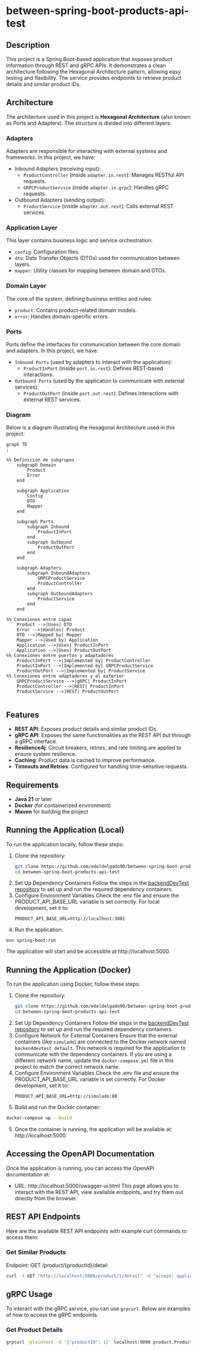# between-spring-boot-products-api-test

## Description

This project is a Spring Boot-based application that exposes product information through REST and gRPC APIs.
It demonstrates a clean architecture following the Hexagonal Architecture pattern, allowing easy testing and
flexibility.
The service provides endpoints to retrieve product details and similar product IDs.

## Architecture

The architecture used in this project is **Hexagonal Architecture** (also known as Ports and Adapters).
The structure is divided into different layers:

### Adapters

Adapters are responsible for interacting with external systems and frameworks. In this project, we have:

- Inbound Adapters (receiving input):
    - `ProductController` (inside `adapter.in.rest`): Manages RESTful API requests.
    - `GRPCProductService` (inside `adapter.in.grpc`): Handles gRPC requests.
- Outbound Adapters (sending output):
    - `ProductService` (inside `adapter.out.rest`): Calls external REST services.

### Application Layer

This layer contains business logic and service orchestration:

- `config`: Configuration files.
- `dto`: Data Transfer Objects (DTOs) used for communication between layers.
- `mapper`: Utility classes for mapping between domain and DTOs.

### Domain Layer

The core of the system, defining business entities and rules:

- `product`: Contains product-related domain models.
- `error`: Handles domain-specific errors.

### Ports

Ports define the interfaces for communication between the core domain and adapters. In this project, we have:

- `Inbound Ports` (used by adapters to interact with the application):
    - `ProductInPort` (inside `port.in.rest`): Defines REST-based interactions.
- `Outbound Ports` (used by the application to communicate with external services):
    - `ProductOutPort` (inside `port.out.rest`): Defines interactions with external REST services.

### Diagram

Below is a diagram illustrating the Hexagonal Architecture used in this project:

```mermaid
graph TD
;

%% Definición de subgrupos
    subgraph Domain
        Product
        Error
    end

    subgraph Application
        Config
        DTO
        Mapper
    end

    subgraph Ports
        subgraph Inbound
            ProductInPort
        end
        subgraph Outbound
            ProductOutPort
        end
    end

    subgraph Adapters
        subgraph InboundAdapters
            GRPCProductService
            ProductController
        end
        subgraph OutboundAdapters
            ProductService
        end
    end

%% Conexiones entre capas
    Product -->|Uses| DTO
    Error -->|Handles| Product
    DTO -->|Mapped by| Mapper
    Mapper -->|Used by| Application
    Application -->|Uses| ProductInPort
    Application -->|Uses| ProductOutPort
%% Conexiones entre puertos y adaptadores
    ProductInPort -->|Implemented by| ProductController
    ProductInPort -->|Implemented by| GRPCProductService
    ProductOutPort -->|Implemented by| ProductService
%% Conexiones entre adaptadores y el exterior
    GRPCProductService -->|gRPC| ProductInPort
    ProductController -->|REST| ProductInPort
    ProductService -->|REST| ProductOutPort


```

## Features

- **REST API**: Exposes product details and similar product IDs.
- **gRPC API**: Exposes the same functionalities as the REST API but through a gRPC interface.
- **Resilience4j**: Circuit breakers, retries, and rate limiting are applied to ensure system resilience.
- **Caching**: Product data is cached to improve performance.
- **Timeouts and Retries**: Configured for handling time-sensitive requests.

## Requirements

- **Java 21** or later
- **Docker** (for containerized environment)
- **Maven** for building the project

## Running the Application (Local)

To run the application locally, follow these steps:

1. Clone the repository:
   ```bash
   git clone https://github.com/edeldelgado90/between-spring-boot-products-api-test.git
   cd between-spring-boot-products-api-test
   ```
2. Set Up Dependency Containers
   Follow the steps in
   the [backendDevTest repository](https://github.com/dalogax/backendDevTest?tab=readme-ov-file#testing-and-self-evaluation)
   to set up and run the required dependency containers.
3. Configure Environment Variables
   Check the .env file and ensure the PRODUCT_API_BASE_URL variable is set correctly. For local development, set it to:
   ```dotenv
   PRODUCT_API_BASE_URL=http://localhost:3001
   ```
4. Run the application:

```
mvn spring-boot:run
```

The application will start and be accessible at http://localhost:5000.

## Running the Application (Docker)

To run the application using Docker, follow these steps:

1. Clone the repository:
   ```bash
   git clone https://github.com/edeldelgado90/between-spring-boot-products-api-test.git
   cd between-spring-boot-products-api-test
   ```
2. Set Up Dependency Containers
   Follow the steps in
   the [backendDevTest repository](https://github.com/dalogax/backendDevTest?tab=readme-ov-file#testing-and-self-evaluation)
   to set up and run the required dependency containers.
3. Configure Network for External Containers
   Ensure that the external containers (like `simulado`) are connected to the Docker network named
   `backenddevtest_default`.
   This network is required for the application to communicate with the dependency containers.
   If you are using a different network name, update the `docker-compose.yml` file in this project to match the correct
   network name.
4. Configure Environment Variables
   Check the .env file and ensure the PRODUCT_API_BASE_URL variable is set correctly. For Docker development, set it to:
   ```dotenv
   PRODUCT_API_BASE_URL=http://simulado:80
   ```
5. Build and run the Docker container:

  ```bash
  docker-compose up --build
  ```

5. Once the container is running, the application will be available at: http://localhost:5000.

## Accessing the OpenAPI Documentation

Once the application is running, you can access the OpenAPI documentation at:

- URL: http://localhost:5000/swagger-ui.html
  This page allows you to interact with the REST API, view available endpoints, and try them out directly from the
  browser.

## REST API Endpoints

Here are the available REST API endpoints with example curl commands to access them:

### Get Similar Products

Endpoint: GET /product/{productId}/detail

```bash
curl -X GET "http://localhost:5000/product/1/detail" -H "accept: application/json"
````

## gRPC Usage

To interact with the gRPC service, you can use `grpcurl`. Below are examples of how to access the gRPC endpoints.

### Get Product Details

```bash
grpcurl -plaintext -d '{"productId": 1}' localhost:9090 product.ProductService/getSimilarProducts
```
